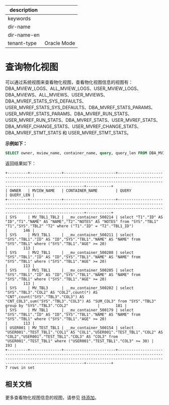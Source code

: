 |description||
|---|---|
|keywords||
|dir-name||
|dir-name-en||
|tenant-type|Oracle Mode|

# 查询物化视图

可以通过系统视图来查看物化视图，查看物化视图信息的视图有：DBA_MVIEW_LOGS、ALL_MVIEW_LOGS、USER_MVIEW_LOGS、DBA_MVIEWS、ALL_MVIEWS、USER_MVIEWS、DBA_MVREF_STATS_SYS_DEFAULTS、USER_MVREF_STATS_SYS_DEFAULTS、DBA_MVREF_STATS_PARAMS、USER_MVREF_STATS_PARAMS、DBA_MVREF_RUN_STATS、USER_MVREF_RUN_STATS、DBA_MVREF_STATS、USER_MVREF_STATS、DBA_MVREF_CHANGE_STATS、USER_MVREF_CHANGE_STATS、DBA_MVREF_STMT_STATS 和 USER_MVREF_STMT_STATS。

**示例如下：**

```sql
SELECT owner, mview_name, container_name, query, query_len FROM DBA_MVIEWS;
```

返回结果如下：

```shell
+---------+--------------+-----------------------+---------------------------------------------------------------------------------------------------------------------------------------------------------------------------------------------------+-----------+
| OWNER   | MVIEW_NAME   | CONTAINER_NAME        | QUERY                                                                                                                                                                                             | QUERY_LEN |
+---------+--------------+-----------------------+---------------------------------------------------------------------------------------------------------------------------------------------------------------------------------------------------+-----------+
| SYS     | MV_TBL1_TBL2 | __mv_container_500214 | select "T1"."ID" AS "ID","T1"."NAME" AS "NAME","T2"."NOTES" AS "NOTES" from "SYS"."TBL1" "T1","SYS"."TBL2" "T2" where ("T1"."ID" = "T2"."TBL1_ID")                                                |       146 |
| SYS     | MV3_TBL1     | __mv_container_500211 | select "SYS"."TBL1"."ID" AS "ID","SYS"."TBL1"."NAME" AS "NAME" from "SYS"."TBL1" where ("SYS"."TBL1"."AGE" >= 20)                                                                                 |       113 |
| SYS     | MV2_TBL1     | __mv_container_500208 | select "SYS"."TBL1"."ID" AS "ID","SYS"."TBL1"."NAME" AS "NAME" from "SYS"."TBL1" where ("SYS"."TBL1"."AGE" >= 20)                                                                                 |       113 |
| SYS     | MV1_TBL1     | __mv_container_500205 | select "SYS"."TBL1"."ID" AS "ID","SYS"."TBL1"."NAME" AS "NAME" from "SYS"."TBL1" where ("SYS"."TBL1"."AGE" >= 20)                                                                                 |       113 |
| SYS     | MV_TBL3      | __mv_container_500202 | select "SYS"."TBL3"."COL2" AS "COL2",count(*) AS "CNT",count("SYS"."TBL3"."COL3") AS "CNT_COL3",sum("SYS"."TBL3"."COL3") AS "SUM_COL3" from "SYS"."TBL3" group by "SYS"."TBL3"."COL2"             |       181 |
| SYS     | MV_TBL1      | __mv_container_500179 | select "SYS"."TBL1"."ID" AS "ID","SYS"."TBL1"."NAME" AS "NAME" from "SYS"."TBL1" where ("SYS"."TBL1"."AGE" >= 20)                                                                                 |       113 |
| USER001 | MV_TEST_TBL1 | __mv_container_500154 | select "USER001"."TEST_TBL1"."COL1" AS "COL1","USER001"."TEST_TBL1"."COL2" AS "COL2","USER001"."TEST_TBL1"."COL3" AS "COL3" from "USER001"."TEST_TBL1" where ("USER001"."TEST_TBL1"."COL3" >= 30) |       193 |
+---------+--------------+-----------------------+---------------------------------------------------------------------------------------------------------------------------------------------------------------------------------------------------+-----------+
7 rows in set
```

## 相关文档

更多查看物化视图信息的视图，请参见 [待添加](待添加)。
